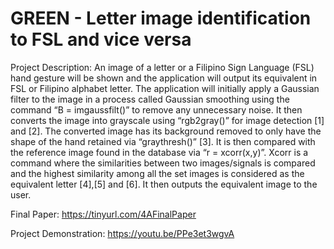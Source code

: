 # GREEN - Letter image identification to FSL and vice versa
Project Description:
An image of a letter or a Filipino Sign Language (FSL) hand gesture will be shown and the application will output its equivalent in FSL or Filipino alphabet letter. The application will initially apply a Gaussian filter to the image in a process called Gaussian smoothing using the command “B = imgaussfilt()” to remove any unnecessary noise. It then converts the image into grayscale using “rgb2gray()” for image detection [1] and [2]. The converted image has its background removed to only have the shape of the hand retained via “graythresh()” [3]. It is then compared with the reference image found in the database via “r = xcorr(x,y)”. Xcorr is a command where the similarities between two images/signals is compared and the highest similarity among all the set images is considered as the equivalent letter [4],[5] and [6]. It then outputs the equivalent image to the user.

Final Paper: https://tinyurl.com/4AFinalPaper


Project Demonstration: https://youtu.be/PPe3et3wgvA

